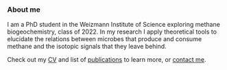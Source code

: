 ### About me
I am a PhD student in the Weizmann Institute of Science exploring methane biogeochemistry, class of 2022. In my research I apply theoretical tools to elucidate the relations between microbes that produce and consume methane and the isotopic signals that they leave behind. 

Check out my [CV](cv.md) and list of [publications](publications.md) to learn more, or [contact me](mailto:jagropp@gmail.com).

<!-- ![JG](/assets/images/profile_pic2.jpg) -->
<!-- ![JG](/assets/images/profile3.jpg) -->
